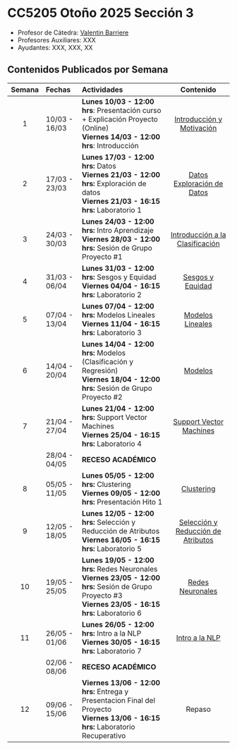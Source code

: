 # CC5205 Otoño 2025 Sección 3

* Profesor de Cátedra: [Valentin Barriere](https://dcc.uchile.cl/pregrado/academico/valentin-barriere)
* Profesores Auxiliares: XXX
* Ayudantes: XXX, XXX, XX

## Contenidos Publicados por Semana

|  Semana  | Fechas        | Actividades                                                  |                            Contenido                            |
| :------: | :------------ | :----------------------------------------------------------- | :----------------------------------------------------------: |
|    1     | 10/03 - 16/03 | **Lunes 10/03 - 12:00 hrs**: Presentación curso + Explicación Proyecto (Online) <br/>**Viernes 14/03 - 12:00 hrs**: Introducción | [Introducción y Motivación](https://valbarriere.github.io/minerias/1_intro/) |
|    2     | 17/03 - 23/03 | **Lunes 17/03 - 12:00 hrs:** Datos <br/> **Viernes 21/03 - 12:00 hrs:** Exploración de datos  <br/> **Viernes 21/03 - 16:15 hrs:** Laboratorio 1 | [Datos](https://valbarriere.github.io/minerias/2_datos/) </br> [Exploración de Datos](https://valbarriere.github.io/minerias/3_datos_exp/) |
|    3     | 24/03 - 30/03 | **Lunes 24/03 - 12:00 hrs:** Intro Aprendizaje <br/>**Viernes 28/03 - 12:00 hrs:** Sesión de Grupo Proyecto #1 | [Introducción a la Clasificación](https://valbarriere.github.io/minerias/4_intro_sl/)  |
|    4     | 31/03 - 06/04 | **Lunes 31/03 - 12:00 hrs:** Sesgos y Equidad <br/>**Viernes 04/04 - 16:15 hrs:** Laboratorio 2 | [Sesgos y Equidad](https://valbarriere.github.io/minerias/5_biases/)|
|    5     | 07/04 - 13/04 | **Lunes 07/04 - 12:00 hrs:** Modelos Lineales<br/>**Viernes 11/04 - 16:15 hrs:** Laboratorio 3 | [Modelos Lineales](https://valbarriere.github.io/minerias/6_modelos_lin/) |
|    6     | 14/04 - 20/04 | **Lunes 14/04 - 12:00 hrs:** Modelos (Clasificación y Regresión)<br/>**Viernes 18/04 - 12:00 hrs:** Sesión de Grupo Proyecto #2 | [Modelos](https://valbarriere.github.io/minerias/7_clasificadores/) |
|    7     | 21/04 - 27/04 | **Lunes 21/04 - 12:00 hrs:** Support Vector Machines<br/>**Viernes 25/04 - 16:15 hrs:** Laboratorio 4 | [Support Vector Machines](https://valbarriere.github.io/minerias/8_SVM/) |
|          | 28/04 - 04/05 | **RECESO ACADÉMICO**                                         |                                                              |
|    8     | 05/05 - 11/05 | **Lunes 05/05 - 12:00 hrs:** Clustering<br/>**Viernes 09/05 - 12:00 hrs:** Presentación Hito 1 | [Clustering](https://valbarriere.github.io/minerias/9_clustering/) |
|    9     | 12/05 - 18/05 | **Lunes 12/05 - 12:00 hrs:** Selección y Reducción de Atributos <br/>**Viernes 16/05 - 16:15 hrs:** Laboratorio 5 | [Selección y Reducción de Atributos](https://valbarriere.github.io/minerias/10_reduccion_atributos/)|
|   10     | 19/05 - 25/05 | **Lunes 19/05 - 12:00 hrs:** Redes Neuronales<br/>**Viernes 23/05 - 12:00 hrs:** Sesión de Grupo Proyecto #3 <br/>**Viernes 23/05 - 16:15 hrs:** Laboratorio 6 | [Redes Neuronales](https://valbarriere.github.io/minerias/11_NN/) |
|   11     | 26/05 - 01/06 | **Lunes 26/05 - 12:00 hrs:** Intro a la NLP<br/>**Viernes 30/05 - 16:15 hrs:** Laboratorio 7 | [Intro a la NLP](https://valbarriere.github.io/minerias/12_NLP/) |
|          | 02/06 - 08/06 | **RECESO ACADÉMICO**                                         |                                                              |
|   12     | 09/06 - 15/06 | **Viernes 13/06 - 12:00 hrs:** Entrega y Presentacion Final del Proyecto <br/>**Viernes 13/06 - 16:15 hrs:** Laboratorio Recuperativo | Repaso |